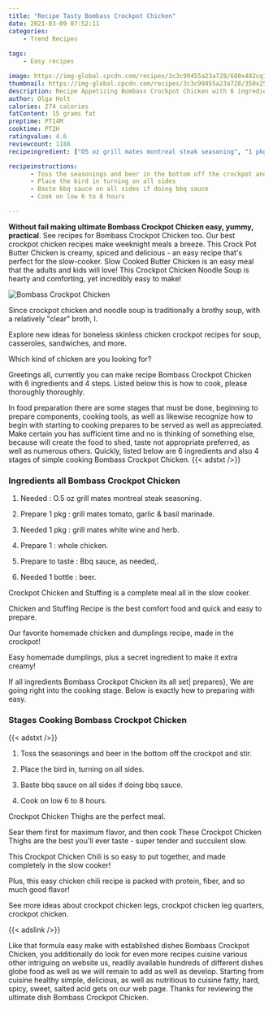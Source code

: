 ```yaml
---
title: "Recipe Tasty Bombass Crockpot Chicken"
date: 2021-03-09 07:52:11
categories:
    - Trend Recipes
    
tags:
    - Easy recipes

image: https://img-global.cpcdn.com/recipes/3c3c99455a23a728/680x482cq70/bombass-crockpot-chicken-recipe-main-photo.jpg
thumbnail: https://img-global.cpcdn.com/recipes/3c3c99455a23a728/350x250cq70/bombass-crockpot-chicken-recipe-main-photo.jpg
description: Recipe Appetizing Bombass Crockpot Chicken with 6 ingredients and 4 stages of easy cooking.
author: Olga Holt
calories: 274 calories
fatContent: 15 grams fat
preptime: PT14M
cooktime: PT2H
ratingvalue: 4.6
reviewcount: 1188
recipeingredient: ["O5 oz grill mates montreal steak seasoning", "1 pkggrill mates tomato garlic  basil marinade", "1 pkggrill mates white wine and herb", "1whole chicken", "to tasteBbq sauce as needed", "1 bottlebeer"]

recipeinstructions: 
      - Toss the seasonings and beer in the bottom off the crockpot and stir 
      - Place the bird in turning on all sides 
      - Baste bbq sauce on all sides if doing bbq sauce 
      - Cook on low 6 to 8 hours

---
```




**Without fail making ultimate Bombass Crockpot Chicken easy, yummy, practical**. See recipes for Bombass Crockpot Chicken too. Our best crockpot chicken recipes make weeknight meals a breeze. This Crock Pot Butter Chicken is creamy, spiced and delicious - an easy recipe that&#39;s perfect for the slow-cooker. Slow Cooked Butter Chicken is an easy meal that the adults and kids will love! This Crockpot Chicken Noodle Soup is hearty and comforting, yet incredibly easy to make!


![Bombass Crockpot Chicken](https://img-global.cpcdn.com/recipes/3c3c99455a23a728/680x482cq70/bombass-crockpot-chicken-recipe-main-photo.jpg "Bombass Crockpot Chicken")



Since crockpot chicken and noodle soup is traditionally a brothy soup, with a relatively &#34;clear&#34; broth, I.

Explore new ideas for boneless skinless chicken crockpot recipes for soup, casseroles, sandwiches, and more.

Which kind of chicken are you looking for?


Greetings all, currently you can make recipe Bombass Crockpot Chicken with 6 ingredients and 4 steps. Listed below this is how to cook, please thoroughly thoroughly.

In food preparation there are some stages that must be done, beginning to prepare components, cooking tools, as well as likewise recognize how to begin with starting to cooking prepares to be served as well as appreciated. Make certain you has sufficient time and no is thinking of something else, because will create the food to shed, taste not appropriate preferred, as well as numerous others. Quickly, listed below are 6 ingredients and also 4 stages of simple cooking Bombass Crockpot Chicken.
{{< adstxt />}}

### Ingredients all Bombass Crockpot Chicken


1. Needed  : O.5 oz grill mates montreal steak seasoning.

1. Prepare 1 pkg : grill mates tomato, garlic &amp; basil marinade.

1. Needed 1 pkg : grill mates white wine and herb.

1. Prepare 1 : whole chicken.

1. Prepare to taste : Bbq sauce, as needed,.

1. Needed 1 bottle : beer.


Crockpot Chicken and Stuffing is a complete meal all in the slow cooker.

Chicken and Stuffing Recipe is the best comfort food and quick and easy to prepare.

Our favorite homemade chicken and dumplings recipe, made in the crockpot!

Easy homemade dumplings, plus a secret ingredient to make it extra creamy!


If all ingredients Bombass Crockpot Chicken its all set| prepares}, We are going right into the cooking stage. Below is exactly how to preparing with easy.

### Stages Cooking Bombass Crockpot Chicken

{{< adstxt />}}


1. Toss the seasonings and beer in the bottom off the crockpot and stir.



1. Place the bird in, turning on all sides.



1. Baste bbq sauce on all sides if doing bbq sauce.



1. Cook on low 6 to 8 hours.




Crockpot Chicken Thighs are the perfect meal.

Sear them first for maximum flavor, and then cook These Crockpot Chicken Thighs are the best you&#39;ll ever taste - super tender and succulent slow.

This Crockpot Chicken Chili is so easy to put together, and made completely in the slow cooker!

Plus, this easy chicken chili recipe is packed with protein, fiber, and so much good flavor!

See more ideas about crockpot chicken legs, crockpot chicken leg quarters, crockpot chicken.


{{< adslink />}}

Like that formula easy make with established dishes Bombass Crockpot Chicken, you additionally do look for even more recipes cuisine various other intriguing on website us, readily available hundreds of different dishes globe food as well as we will remain to add as well as develop. Starting from cuisine healthy simple, delicious, as well as nutritious to cuisine fatty, hard, spicy, sweet, salted acid gets on our web page. Thanks for reviewing the ultimate dish Bombass Crockpot Chicken.
